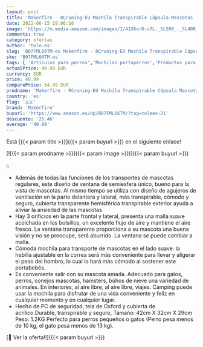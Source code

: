```yaml
---
layout: post
title: 'Makerfire - RCruning-EU Mochila Transpirable Cápsula Mascotas  Mochila Carrier  Bolsas de Viaje para Gatos Perros Puppy Small Animals Mascotas'
date: 2022-06-15 19:06:16
image: 'https://m.media-amazon.com/images/I/41X6orK-u7L._SL500_._SL400_.jpg'
comments: true
category: ofertas
author: 'tole.es'
slug: 'B07FML66TM-es Makerfire - RCruning-EU Mochila Transpirable Cápsula...'
sku: 'B07FML66TM-es'
tags: [ 'Artículos para perros','Mochilas portaperros','Productos para mascotas','Transportadoras y productos de viaje','makerfire','mochila','🇪🇸', ]
actualPrice: 40.99 EUR
currency: EUR
price: 40.99
comparePrice: 54.99 EUR
prodname: 'Makerfire - RCruning-EU Mochila Transpirable Cápsula Mascotas  Mochila Carrier  Bolsas de Viaje para Gatos Perros Puppy Small Animals Mascotas'
country: 'es'
flag: '🇪🇸'
brand: 'Makerfire'
buyurl: 'https://www.amazon.es/dp/B07FML66TM/?tag=tolees-21'
descuento: '25.46'
average: '40.99'
---
```


Está [{{< param title >}}]({{< param buyurl >}}) en el siguiente enlace!

[![{{< param prodname >}}]({{< param image >}})]({{< param buyurl >}})

ℹ️:

- Además de todas las funciones de los transportes de mascotas regulares, este diseño de ventana de semiesfera único, bueno para la vista de mascotas. Al mismo tiempo se utiliza con diseño de agujeros de ventilación en la parte delantera y lateral, más transpirable, cómodo y seguro, cubierta transparente hemisférica transpirable exterior ayuda a aliviar la ansiedad de las mascotas
- Hay 3 orificios en la parte frontal y lateral, presenta una malla suave acolchada en los bolsillos, un excelente flujo de aire y mantiene el aire fresco. La ventana transparente proporciona a su mascota una buena visión y no se preocupe, será aburrido. La ventana se puede cambiar a malla.
- Cómoda mochila para transporte de mascotas en el lado suave: la hebilla ajustable en la correa será más conveniente para llevar y aligerar el peso del hombro, lo cual lo hará más cómodo al sostener este portabebés.
- Es conveniente salir con su mascota amada. Adecuado para gatos, perros, conejos mascotas, hamsters, búhos de nieve una variedad de animales. En interiores, al aire libre, al aire libre, viajes. Camping puede usar la mochila para disfrutar de una vida conveniente y feliz en cualquier momento y en cualquier lugar.
- Hecho de PC de seguridad, tela de Oxford y cubierta de acrílico.Durable, transpirable y seguro, Tamaño: 42cm X 32cm X 29cm Peso: 1.2KG Perfecto para perros pequeños o gatos (Perro pesa menos de 10 kg, el gato pesa menos de 13 kg).

[🛒 Ver la oferta!!]({{< param buyurl >}})
